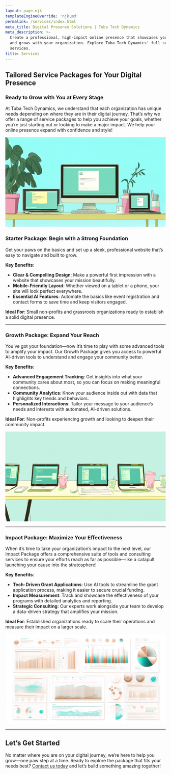 ```yaml
---
layout: page.njk
templateEngineOverride: 'njk,md'
permalink: /services/index.html
meta_title: Digital Presence Solutions | Tuba Tech Dynamics
meta_description: >-
  Create a professional, high-impact online presence that showcases your mission
  and grows with your organization. Explore Tuba Tech Dynamics' full suite of
  services.
title: Services
---
```


## Tailored Service Packages for Your Digital Presence

### Ready to Grow with You at Every Stage

At Tuba Tech Dynamics, we understand that each organization has unique needs depending on where they are in their digital journey. That’s why we offer a range of service packages to help you achieve your goals, whether you’re just starting out or looking to make a major impact. We help your online presence expand with confidence and style!

![Illustration of a professional website on various devices, showcasing a sleek, minimal design.](/assets/images/professional-websites.png)

### **Starter Package: Begin with a Strong Foundation**

Get your paws on the basics and set up a sleek, professional website that’s easy to navigate and built to grow.

**Key Benefits**:

* **Clear & Compelling Design**: Make a powerful first impression with a website that showcases your mission beautifully.
* **Mobile-Friendly Layout**: Whether viewed on a tablet or a phone, your site will look perfect everywhere.
* **Essential AI Features**: Automate the basics like event registration and contact forms to save time and keep visitors engaged.

**Ideal For**: Small non-profits and grassroots organizations ready to establish a solid digital presence.

***

### **Growth Package: Expand Your Reach**

You’ve got your foundation—now it’s time to play with some advanced tools to amplify your impact. Our Growth Package gives you access to powerful AI-driven tools to understand and engage your community better.

**Key Benefits**:

* **Advanced Engagement Tracking**: Get insights into what your community cares about most, so you can focus on making meaningful connections.
* **Community Analytics**: Know your audience inside out with data that highlights key trends and behaviors.
* **Personalized Interactions**: Tailor your message to your audience’s needs and interests with automated, AI-driven solutions.

**Ideal For**: Non-profits experiencing growth and looking to deepen their community impact.

![Illustration of a non-profit team efficiently managing operations using custom software tools.](/assets/images/custom-applications.png)

***

### **Impact Package: Maximize Your Effectiveness**

When it’s time to take your organization’s impact to the next level, our Impact Package offers a comprehensive suite of tools and consulting services to ensure your efforts reach as far as possible—like a catapult launching your cause into the stratosphere!

**Key Benefits**:

* **Tech-Driven Grant Applications**: Use AI tools to streamline the grant application process, making it easier to secure crucial funding.
* **Impact Measurement**: Track and showcase the effectiveness of your programs with detailed analytics and reporting.
* **Strategic Consulting**: Our experts work alongside your team to develop a data-driven strategy that amplifies your mission.

**Ideal For**: Established organizations ready to scale their operations and measure their impact on a larger scale.

![Illustration of a catapult launching a stylized emblem into the sky, surrounded by tech icons like laptops and servers, with a small cat mascot peeking from the corner.](/assets/images/ai-visualizations.png)

***

## Let’s Get Started

No matter where you are on your digital journey, we’re here to help you grow—one paw step at a time. Ready to explore the package that fits your needs best? [Contact us today](#contact) and let’s build something amazing together!
